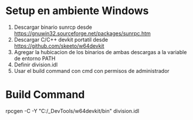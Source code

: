 # Setup en ambiente Windows

1. Descargar binario sunrcp desde https://gnuwin32.sourceforge.net/packages/sunrpc.htm
2. Descargar C/C++ devkit portatil desde https://github.com/skeeto/w64devkit
3. Agregar la hubicacion de los binarios de ambas descargas a la variable de entorno PATH
4. Definir division.idl
5. Usar el build command con cmd con permisos de administrador

# Build Command

rpcgen -C -Y "C:/_DevTools/w64devkit/bin" division.idl 